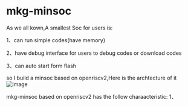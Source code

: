 # mkg-minsoc
As we all kown,A smallest Soc for users is:

1、can run simple codes(have memory) 

2、have debug interface for users to debug codes or download codes

3、can auto start form flash 

so I build a minsoc based on openriscv2,Here is the archtecture of it
![image](https://github.com/lx324310/riscv-learning/tree/master/riscv-sodor/doc/sodor.png)





mkg-minsoc based on openriscv2 has the follow charaacteristic:
1、
